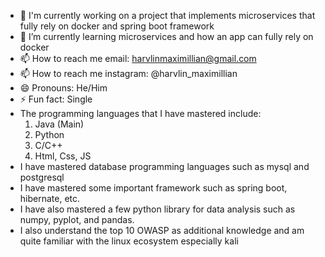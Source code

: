 - 🔭 I'm currently working on a project that implements microservices that fully rely on docker and spring boot framework
- 🌱 I’m currently learning microservices and how an app can fully rely on docker
- 📫 How to reach me email: harvlinmaximillian@gmail.com
- 📫 How to reach me instagram: @harvlin_maximillian
- 😄 Pronouns: He/Him
- ⚡ Fun fact: Single
- The programming languages ​​that I have mastered include:
    1. Java (Main)
    2. Python
    3. C/C++
    4. Html, Css, JS
- I have mastered database programming languages ​​such as mysql and postgresql
- I have mastered some important framework such as spring boot, hibernate, etc.
- I have also mastered a few python library for data analysis such as numpy, pyplot, and pandas.
- I also understand the top 10 OWASP as additional knowledge and am quite familiar with the linux ecosystem especially kali
